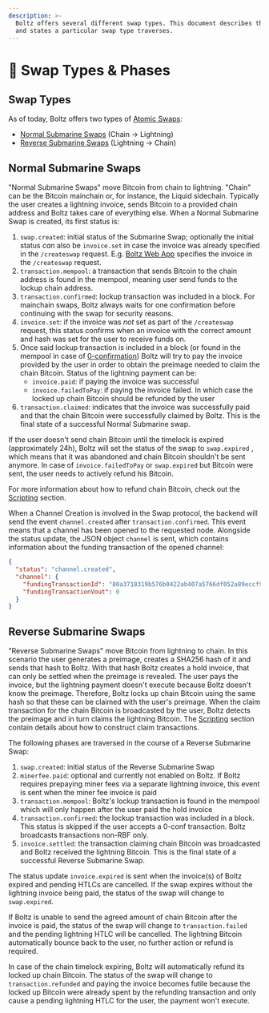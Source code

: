 ```yaml
---
description: >-
  Boltz offers several different swap types. This document describes the phases
  and states a particular swap type traverses.
---
```


# 🔁 Swap Types & Phases

## Swap Types

As of today, Boltz offers two types of [Atomic Swaps](https://en.bitcoin.it/wiki/Atomic\_swap):

* [Normal Submarine Swaps](<README (1).md#normal-submarine-swaps>) (Chain -> Lightning)
* [Reverse Submarine Swaps](<README (1).md#reverse-submarine-swaps>) (Lightning -> Chain)

## Normal Submarine Swaps

"Normal Submarine Swaps" move Bitcoin from chain to lightning. "Chain" can be the Bitcoin mainchain or, for instance, the Liquid sidechain. Typically the user creates a lightning invoice, sends Bitcoin to a provided chain address and Boltz takes care of everything else. When a Normal Submarine Swap is created, its first status is:

1. `swap.created`: initial status of the Submarine Swap; optionally the initial status _can_ also be `invoice.set` in case the invoice was already specified in the `/createswap` request. E.g. [Boltz Web App](https://github.com/BoltzExchange/boltz-web-app) specifies the invoice in the `/createswap` request.
2. `transaction.mempool`: a transaction that sends Bitcoin to the chain address is found in the mempool, meaning user send funds to the lockup chain address.
3. `transaction.confirmed`: lockup transaction was included in a block. For mainchain swaps, Boltz always waits for one confirmation before continuing with the swap for security reasons.
4. `invoice.set`: if the invoice was _not_ set as part of the `/createswap` request, this status confirms when an invoice with the correct amount and hash was set for the user to receive funds on.
5. Once said lockup transaction is included in a block (or found in the mempool in case of [0-confirmation](0-confirmation.md)) Boltz will try to pay the invoice provided by the user in order to obtain the preimage needed to claim the chain Bitcoin. Status of the lightning payment can be:
   * `invoice.paid`: if paying the invoice was successful
   * `invoice.failedToPay`: if paying the invoice failed. In which case the locked up chain Bitcoin should be refunded by the user
6. `transaction.claimed`: indicates that the invoice was successfully paid and that the chain Bitcoin were successfully claimed by Boltz. This is the final state of a successful Normal Submarine swap.

If the user doesn't send chain Bitcoin until the timelock is expired (approximately 24h), Boltz will set the status of the swap to `swap.expired` , which means that it was abandoned and chain Bitcoin shouldn't be sent anymore. In case of `invoice.failedToPay` or `swap.expired` but Bitcoin were sent, the user needs to actively refund his Bitcoin.

For more information about how to refund chain Bitcoin, check out the [Scripting](scripting.md) section.

When a Channel Creation is involved in the Swap protocol, the backend will send the event `channel.created` after `transaction.confirmed`. This event means that a channel has been opened to the requested node. Alongside the status update, the JSON object `channel` is sent, which contains information about the funding transaction of the opened channel:

```json
{
  "status": "channel.created",
  "channel": {
    "fundingTransactionId": "80a3718319b576b0422ab407a5766df052a89eccf9789d90e0d250e3fc2734f7",
    "fundingTransactionVout": 0
  }
}
```

## Reverse Submarine Swaps

"Reverse Submarine Swaps" move Bitcoin from lightning to chain. In this scenario the user generates a preimage, creates a SHA256 hash of it and sends that hash to Boltz. With that hash Boltz creates a hold invoice, that can only be settled when the preimage is revealed. The user pays the invoice, but the lightning payment doesn't execute because Boltz doesn't know the preimage. Therefore, Boltz locks up chain Bitcoin using the same hash so that these can be claimed with the user's preimage. When the claim transaction for the chain Bitcoin is broadcasted by the user, Boltz detects the preimage and in turn claims the lightning Bitcoin. The [Scripting](scripting.md) section contain details about how to construct claim transactions.

The following phases are traversed in the course of a Reverse Submarine Swap:

1. `swap.created`: initial status of the Reverse Submarine Swap
2. `minerfee.paid`: optional and currently not enabled on Boltz. If Boltz requires prepaying miner fees via a separate lightning invoice, this event is sent when the miner fee invoice is paid
3. `transaction.mempool`: Boltz's lockup transaction is found in the mempool which will only happen after the user paid the hold invoice
4. `transaction.confirmed`: the lockup transaction was included in a block. This status is skipped if the user accepts a 0-conf transaction. Boltz broadcasts transactions non-RBF only.
5. `invoice.settled`: the transaction claiming chain Bitcoin was broadcasted and Boltz received the lightning Bitcoin. This is the final state of a successful Reverse Submarine Swap.

The status update `invoice.expired` is sent when the invoice(s) of Boltz expired and pending HTLCs are cancelled. If the swap expires without the lightning invoice being paid, the status of the swap will change to `swap.expired`.

If Boltz is unable to send the agreed amount of chain Bitcoin after the invoice is paid, the status of the swap will change to `transaction.failed` and the pending lightning HTLC will be cancelled. The lightning Bitcoin automatically bounce back to the user, no further action or refund is required.

In case of the chain timelock expiring, Boltz will automatically refund its locked up chain Bitcoin. The status of the swap will change to `transaction.refunded` and paying the invoice becomes futile because the locked up Bitcoin were already spent by the refunding transaction and only cause a pending lightning HTLC for the user, the payment won't execute.&#x20;
